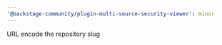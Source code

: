 ```yaml
---
'@backstage-community/plugin-multi-source-security-viewer': minor
---
```


URL encode the repository slug

